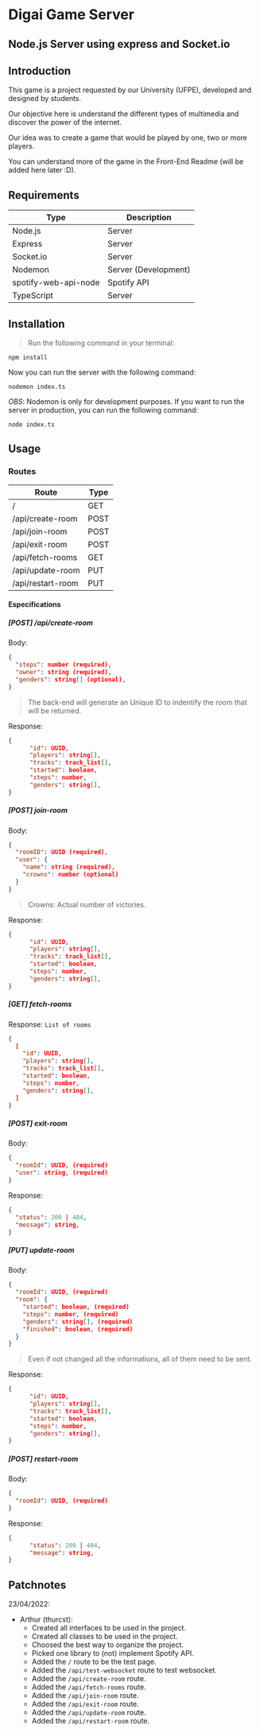 # Digai Game Server

## Node.js Server using express and Socket.io

## Introduction

This game is a project requested by our University (UFPE), developed and designed by students.

Our objective here is understand the different types of multimedia and discover the power of the internet.

Our idea was to create a game that would be played by one, two or more players.

You can understand more of the game in the Front-End Readme (will be added here later :D).

## Requirements

| Type                 | Description          |
| -------------------- | -------------------- |
| Node.js              | Server               |
| Express              | Server               |
| Socket.io            | Server               |
| Nodemon              | Server (Development) |
| spotify-web-api-node | Spotify API          |
| TypeScript           | Server               |

## Installation

> Run the following command in your terminal:

```shell
npm install
```

Now you can run the server with the following command:

```shell
nodemon index.ts
```

_OBS_: Nodemon is only for development purposes. If you want to run the server in production, you can run the following command:

```shell
node index.ts
```

## Usage

### Routes

| Route             | Type |
| ----------------- | ---- |
| /                 | GET  |
| /api/create-room  | POST |
| /api/join-room    | POST |
| /api/exit-room    | POST |
| /api/fetch-rooms  | GET  |
| /api/update-room  | PUT  |
| /api/restart-room | PUT  |

#### Especifications

##### [POST] /api/create-room

Body:

```json
{
  "steps": number (required),
  "owner": string (required),
  "genders": string[] (optional),
}
```

> The back-end will generate an Unique ID to indentify the room that will be returned.

Response:

```json
{
      "id": UUID,
      "players": string[],
      "tracks": track_list[],
      "started": boolean,
      "steps": number,
      "genders": string[],
}
```

##### [POST] join-room

Body:

```json
{
  "roomID": UUID (required),
  "user": {
    "name": string (required),
    "crowns": number (optional)
  }
}
```

> Crowns: Actual number of victories.

Response:

```json
{
      "id": UUID,
      "players": string[],
      "tracks": track_list[],
      "started": boolean,
      "steps": number,
      "genders": string[],
}
```

##### [GET] fetch-rooms

Response:
`List of rooms`

```json
{
  [
    "id": UUID,
    "players": string[],
    "tracks": track_list[],
    "started": boolean,
    "steps": number,
    "genders": string[],
  ]
}
```

##### [POST] exit-room

Body:

```json
{
  "roomId": UUID, (required)
  "user": string, (required)
}
```

Response:

```json
{
  "status": 200 | 404,
  "message": string,
}
```

##### [PUT] update-room

Body:

```json
{
  "roomId": UUID, (required)
  "room": {
    "started": boolean, (required)
    "steps": number, (required)
    "genders": string[], (required)
    "finished": boolean, (required)
  }
}
```

> Even if not changed all the informations, all of them need to be sent.

Response:

```json
{
      "id": UUID,
      "players": string[],
      "tracks": track_list[],
      "started": boolean,
      "steps": number,
      "genders": string[],
}
```

##### [POST] restart-room

Body:

```json
{
  "roomId": UUID, (required)
}
```

Response:

```json
{
      "status": 200 | 404,
      "message": string,
}
```

## Patchnotes

23/04/2022:

- Arthur (thurcst):
  - Created all interfaces to be used in the project.
  - Created all classes to be used in the project.
  - Choosed the best way to organize the project.
  - Picked one library to (not) implement Spotify API.
  - Added the `/` route to be the test page.
  - Added the `/api/test-websocket` route to test websocket.
  - Added the `/api/create-room` route.
  - Added the `/api/fetch-rooms` route.
  - Added the `/api/join-room` route.
  - Added the `/api/exit-room` route.
  - Added the `/api/update-room` route.
  - Added the `/api/restart-room` route.
